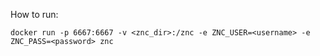 How to run:

    docker run -p 6667:6667 -v <znc_dir>:/znc -e ZNC_USER=<username> -e ZNC_PASS=<password> znc
